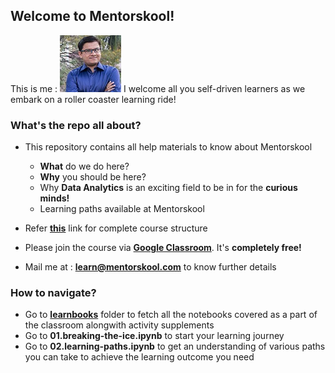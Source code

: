 
## Welcome to Mentorskool!

This is me :
![Amit Choudhary](https://github.com/mentorskool/welcome/blob/master/imgs/profile.jpg)
I welcome all you self-driven learners as we embark on a roller coaster learning ride!

### What's the repo all about?
* This repository contains all help materials to know about Mentorskool
	* **What** do we do here?
	* **Why** you should be here?
	* Why **Data Analytics** is an exciting field to be in for the **curious minds!**
	* Learning paths available at Mentorskool

* Refer **[this]()** link for complete course structure
* Please join the course via **[Google Classroom](https://classroom.google.com)**. It's **completely free!**
* Mail me at : **learn@mentorskool.com** to know further details


### How to navigate?
* Go to **[learnbooks](https://github.com/mentorskool/welcome/tree/master/learnbooks)** folder to fetch all the notebooks covered as a part of the classroom alongwith activity supplements
* Go to **01.breaking-the-ice.ipynb** to start your learning journey
* Go to **02.learning-paths.ipynb** to get an understanding of various paths you can take to achieve the learning outcome you need 


    